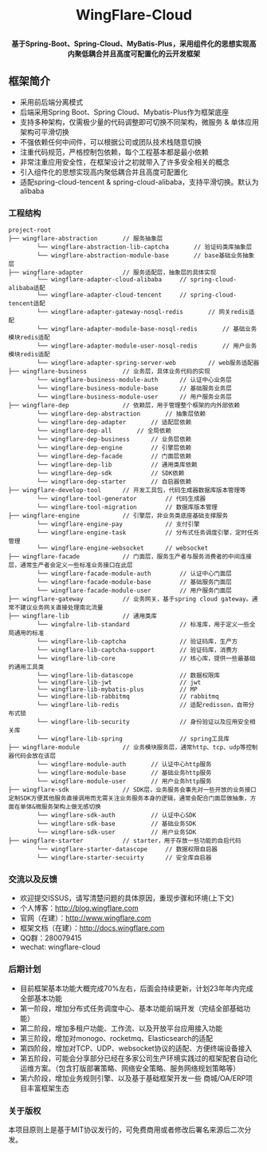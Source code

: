 <h1 align="center" style="margin: 30px 0 30px; font-weight: bold;">WingFlare-Cloud</h1>

<h4 align="center">基于Spring-Boot、Spring-Cloud、MyBatis-Plus，采用组件化的思想实现高内聚低耦合并且高度可配置化的云开发框架</h4>

## 框架简介

* 采用前后端分离模式
* 后端采用Spring Boot、Spring Cloud、Mybatis-Plus作为框架底座
* 支持多种架构，仅需极少量的代码调整即可切换不同架构，微服务 & 单体应用架构可平滑切换
* 不强依赖任何中间件，可以根据公司或团队技术栈随意切换
* 注重代码规范，严格控制包依赖，每个工程基本都是最小依赖
* 非常注重应用安全性，在框架设计之初就带入了许多安全相关的概念
* 引入组件化的思想实现高内聚低耦合并且高度可配置化
* 适配spring-cloud-tencent & spring-cloud-alibaba，支持平滑切换。默认为alibaba

### 工程结构

~~~
project-root
├── wingflare-abstraction       // 服务抽象层
        └── wingflare-abstraction-lib-captcha       // 验证码类库抽象层
        └── wingflare-abstraction-module-base       // base基础业务抽象层
├── wingflare-adapter           // 服务适配层，抽象层的具体实现
        └── wingflare-adapter-cloud-alibaba     // spring-cloud-alibaba适配
        └── wingflare-adapter-cloud-tencent     // spring-cloud-tencent适配
        └── wingflare-adapter-gateway-nosql-redis       // 网关redis适配
        └── wingflare-adapter-module-base-nosql-redis       // 基础业务模块redis适配
        └── wingflare-adapter-module-user-nosql-redis       // 用户业务模块redis适配
        └── wingflare-adapter-spring-server-web         // web服务适配器
├── wingflare-business          // 业务层，具体业务代码的实现
        └── wingflare-business-module-auth      // 认证中心业务层
        └── wingflare-business-module-base      // 基础服务业务层
        └── wingflare-business-module-user      // 用户服务业务层
├── wingflare-dep               // 依赖层，用于管理整个框架的内外部依赖
        └── wingflare-dep-abstraction       // 抽象层依赖
        └── wingflare-dep-adapter       // 适配层依赖
        └── wingflare-dep-all       // 全局依赖
        └── wingflare-dep-business      // 业务层依赖
        └── wingflare-dep-engine        // 引擎层依赖
        └── wingflare-dep-facade        // 门面层依赖
        └── wingflare-dep-lib           // 通用类库依赖
        └── wingflare-dep-sdk           // SDK依赖
        └── wingflare-dep-starter       // 自启器依赖
├── wingflare-develop-tool      // 开发工具包，代码生成器数据库版本管理等
        └── wingflare-tool-generator        // 代码生成器
        └── wingflare-tool-migration        // 数据库版本管理
├── wingflare-engine            // 引擎层，非业务类底座基础支撑服务
        └── wingflare-engine-pay            // 支付引擎
        └── wingflare-engine-task           // 分布式任务调度引擎，定时任务管理
        └── wingflare-engine-websocket      // websocket
├── wingflare-facade            // 门面层，服务生产者与服务消费者的中间连接层，通常生产者会定义一些标准业务接口在此层
        └── wingflare-facade-module-auth        // 认证中心门面层
        └── wingflare-facade-module-base        // 基础服务门面层
        └── wingflare-facade-module-user        // 用户服务门面层
├── wingflare-gateway           // 业务网关，基于spring cloud gateway。通常不建议业务网关直接处理南北流量
├── wingflare-lib               // 通用类库
        └── wingfalre-lib-standard              // 标准库，用于定义一些全局通用的标准
        └── wingflare-lib-captcha               // 验证码库，生产方
        └── wingflare-lib-captcha-support       // 验证码库，消费方
        └── wingflare-lib-core                  // 核心库，提供一些最基础的通用工具类
        └── wingflare-lib-datascope             // 数据权限库
        └── wingflare-lib-jwt                   // jwt
        └── wingflare-lib-mybatis-plus          // MP
        └── wingflare-lib-rabbitmq              // rabbitmq
        └── wingflare-lib-redis                 // 适配redisson，自带分布式锁
        └── wingflare-lib-security              // 身份验证以及应用安全相关库
        └── wingflare-lib-spring                // spring工具库
├── wingflare-module            // 业务模块服务层，通常http、tcp、udp等控制器代码会放在该层
        └── wingflare-module-auth       // 认证中心http服务
        └── wingflare-module-base       // 基础业务http服务
        └── wingflare-module-user       // 用户业务http服务
├── wingflare-sdk               // SDK层，业务服务会事先对一些开放的业务接口定制SDK方便其他服务直接调用而无需关注业务服务本身的逻辑，通常会配合门面层做抽象，方面在单体&微服务架构上做无感切换
        └── wingflare-sdk-auth          // 认证中心SDK
        └── wingflare-sdk-base          // 基础业务SDK
        └── wingflare-sdk-user          // 用户业务SDK
├── wingflare-starter           // starter，用于存放一些功能的自启代码
        └── wingflare-starter-datascope     // 数据权限自启器
        └── wingflare-starter-secuirty      // 安全库自启器
~~~

### 交流以及反馈
* 欢迎提交ISSUS，请写清楚问题的具体原因，重现步骤和环境(上下文)
* 个人博客：http://blog.wingflare.com
* 官网（在建）：http://www.wingflare.com
* 框架文档（在建）：http://docs.wingflare.com
* QQ群：280079415
* wechat: wingflare-cloud

### 后期计划
* 目前框架基本功能大概完成70%左右，后面会持续更新，计划23年年内完成全部基本功能
* 第一阶段，增加分布式任务调度中心、基本功能前端开发（完结全部基础功能）
* 第二阶段，增加多租户功能、工作流、以及开放平台应用接入功能
* 第三阶段，增加对monogo、rocketmq、Elasticsearch的适配
* 第四阶段，增加对TCP、UDP、websocket协议的适配、方便终端设备接入
* 第五阶段，可能会分享部分已经在多家公司生产环境实践过的框架配套自动化运维方案。（包含打版部署策略、网络安全策略、服务网络规划策略等）
* 第六阶段，增加业务规则引擎、以及基于基础框架开发一些 商城/OA/ERP项目丰富框架生态

### 关于版权
本项目原则上是基于MIT协议发行的，可免费商用或者修改后署名来源后二次分发。